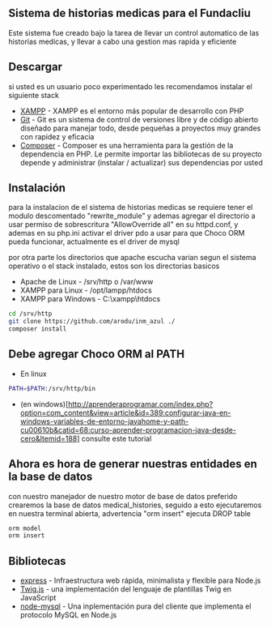 ## Sistema de historias medicas para el Fundacliu

Este sistema fue creado bajo la tarea de llevar un control automatico de las historias medicas, y llevar a cabo una gestion mas rapida y eficiente

## Descargar

si usted es un usuario poco experimentado les recomendamos instalar el siguiente stack

* [XAMPP](https://www.apachefriends.org/es/download.html) - XAMPP es el entorno más popular de desarrollo con PHP
* [Git](https://git-scm.com/downloads) - Git es un sistema de control de versiones libre y de código abierto diseñado para manejar todo, desde pequeñas a proyectos muy grandes con rapidez y eficacia
* [Composer](https://getcomposer.org/doc/00-intro.md) - Composer es una herramienta para la gestión de la dependencia en PHP. Le permite importar las bibliotecas de su proyecto depende y administrar (instalar / actualizar) sus dependencias por usted


## Instalación 

para la instalacion de el sistema de historias medicas se requiere tener el modulo descomentado "rewrite_module" y ademas agregar el directorio a usar permiso de sobrescritura  "AllowOverride all" en su httpd.conf, y ademas en su php.ini activar el driver pdo a usar para que Choco ORM pueda funcionar, actualmente es el driver de mysql

por otra parte los directorios que apache escucha varian segun el sistema operativo o el stack instalado, estos son los directorias basicos

* Apache de Linux - /srv/http o /var/www
* XAMPP para Linux - /opt/lampp/htdocs
* XAMPP para Windows - C:\\xampp\htdocs


```bash
cd /srv/http
git clone https://github.com/arodu/inm_azul ./
composer install
```

## Debe agregar Choco ORM al PATH

* En linux

```bash
PATH=$PATH:/srv/http/bin
```
* (en windows)[http://aprenderaprogramar.com/index.php?option=com_content&view=article&id=389:configurar-java-en-windows-variables-de-entorno-javahome-y-path-cu00610b&catid=68:curso-aprender-programacion-java-desde-cero&Itemid=188] consulte este tutorial

## Ahora es hora de generar nuestras entidades en la base de datos

con nuestro manejador de nuestro motor de base de datos preferido crearemos la base de datos medical_histories, seguido a esto ejecutaremos en nuestra terminal abierta, advertencia "orm insert" ejecuta DROP table

```bash
orm model
orm insert
```

## Bibliotecas

* [express](http://expressjs.com/) - Infraestructura web rápida, minimalista y flexible para Node.js
* [Twig.js](https://github.com/justjohn/twig.js/wiki) -  una implementación del lenguaje de plantillas Twig en JavaScript
* [node-mysql](https://github.com/felixge/node-mysql) - Una inplementación pura del cliente que implementa el protocolo MySQL en Node.js